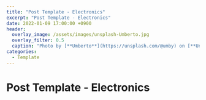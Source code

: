 ```yaml
---
title: "Post Template - Electronics"
excerpt: "Post Template - Electronics"
date: 2022-01-09 17:00:00 +0900
header:
  overlay_image: /assets/images/unsplash-Umberto.jpg
  overlay_filter: 0.5
  caption: "Photo by [**Umberto**](https://unsplash.com/@umby) on [**Unsplash**](https://unsplash.com/)"
categories:
  - Template
---
```


# Post Template - Electronics